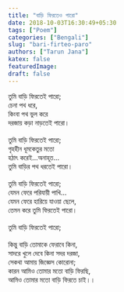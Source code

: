 ```yaml
---
title: "বাড়ি ফিরতেও পারো"
date: 2018-10-03T16:30:49+05:30
tags: ["Poem"]
categories: ["Bengali"]
slug: "bari-firteo-paro"
authors: ["Tarun Jana"]
katex: false
featuredImage: 
draft: false
---
```


তুমি বাড়ি ফিরতেই পারো;\
চেনা পথ ধরে,\
কিংবা পথ ভুল করে\
দরজায় কড়া নাড়তেই পারো।\
\
তুমি বাড়ি ফিরতেই পারো;\
গৃহহীন ধূমকেতুর মতো\
হঠাৎ করেই...অনাহূত...\
তুমি বাড়ির পথ ধরতেই পারো।\
\
তুমি বাড়ি ফিরতেই পারো;\
যেমন ফেরে পরিযায়ী পাখি...\
যেমন ফেরে হারিয়ে যাওয়া ছেলে,\
তেমন করে তুমি ফিরতেই পারো।\
\
তুমি বাড়ি ফিরতেই পারো;\
\
কিন্তু বাড়ি তোমাকে ফেরাবে কিনা,\
সাদরে খুলে দেবে কিনা সদর দরজা,\
সেকথা আমায় জিজ্ঞেস কোরোনা;\
কারন আমিও তোমার মতো বাড়ি ফিরছি,\
আমিও তোমার মতো বাড়ি ফিরতে চাই।।